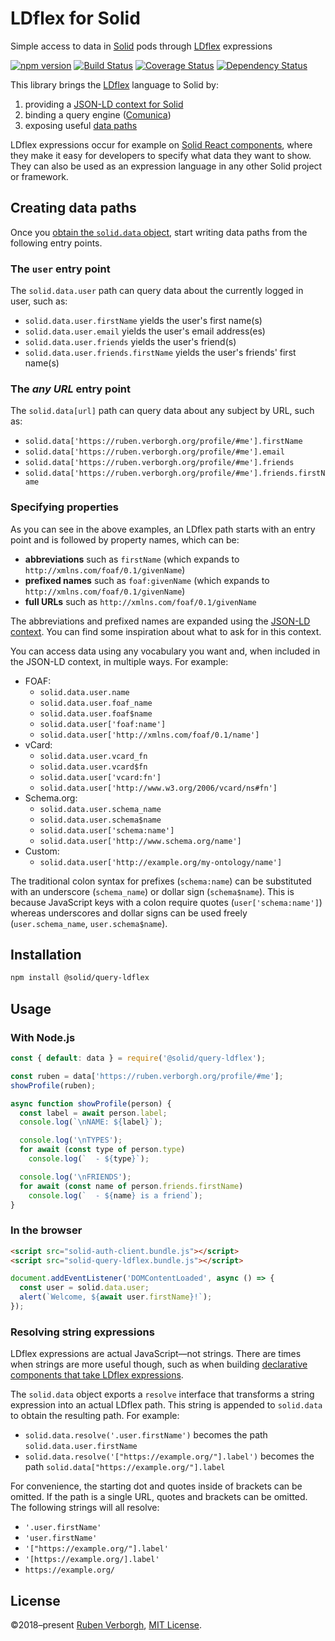 # LDflex for Solid
Simple access to data in [Solid](https://solid.mit.edu/) pods
through [LDflex](https://github.com/RubenVerborgh/LDflex) expressions

[![npm version](https://img.shields.io/npm/v/@solid/query-ldflex.svg)](https://www.npmjs.com/package/@solid/query-ldflex)
[![Build Status](https://travis-ci.org/solid/query-ldflex.svg?branch=master)](https://travis-ci.org/solid/query-ldflex)
[![Coverage Status](https://coveralls.io/repos/github/solid/query-ldflex/badge.svg?branch=master)](https://coveralls.io/github/solid/query-ldflex?branch=master)
[![Dependency Status](https://david-dm.org/solid/query-ldflex.svg)](https://david-dm.org/solid/query-ldflex)

This library brings the [LDflex](https://github.com/RubenVerborgh/LDflex) language
to Solid by:

1. providing a [JSON-LD context for Solid](https://github.com/solid/query-ldflex/blob/master/src/context.json)
2. binding a query engine ([Comunica](https://github.com/RubenVerborgh/LDflex-Comunica))
3. exposing useful [data paths](#data-paths)

LDflex expressions occur for example
on [Solid React components](https://github.com/solid/react-components),
where they make it easy for developers
to specify what data they want to show.
They can also be used as an expression language
in any other Solid project or framework.

## Creating data paths
Once you [obtain the `solid.data` object](#usage),
start writing data paths from the following entry points.

### The `user` entry point
The `solid.data.user` path can query data about the currently logged in user,
such as:
- `solid.data.user.firstName` yields the user's first name(s)
- `solid.data.user.email` yields the user's email address(es)
- `solid.data.user.friends` yields the user's friend(s)
- `solid.data.user.friends.firstName` yields the user's friends' first name(s)

### The _any URL_ entry point
The `solid.data[url]` path can query data about any subject by URL,
such as:
- `solid.data['https://ruben.verborgh.org/profile/#me'].firstName`
- `solid.data['https://ruben.verborgh.org/profile/#me'].email`
- `solid.data['https://ruben.verborgh.org/profile/#me'].friends`
- `solid.data['https://ruben.verborgh.org/profile/#me'].friends.firstName`

### Specifying properties
As you can see in the above examples,
an LDflex path starts with an entry point
and is followed by property names,
which can be:

- **abbreviations**
  such as `firstName`
  (which expands to `http://xmlns.com/foaf/0.1/givenName`)
- **prefixed names**
  such as `foaf:givenName`
  (which expands to `http://xmlns.com/foaf/0.1/givenName`)
- **full URLs**
  such as `http://xmlns.com/foaf/0.1/givenName`

The abbreviations and prefixed names are expanded
using the [JSON-LD context](https://github.com/solid/query-ldflex/blob/master/src/context.json).
You can find some inspiration about what to ask for in this context.

You can access data using any vocabulary you want
and, when included in the JSON-LD context, in multiple ways.
For example:
- FOAF:
  - `solid.data.user.name`
  - `solid.data.user.foaf_name`
  - `solid.data.user.foaf$name`
  - `solid.data.user['foaf:name']`
  - `solid.data.user['http://xmlns.com/foaf/0.1/name']`
- vCard:
  - `solid.data.user.vcard_fn`
  - `solid.data.user.vcard$fn`
  - `solid.data.user['vcard:fn']`
  - `solid.data.user['http://www.w3.org/2006/vcard/ns#fn']`
- Schema.org:
  - `solid.data.user.schema_name`
  - `solid.data.user.schema$name`
  - `solid.data.user['schema:name']`
  - `solid.data.user['http://www.schema.org/name']`
- Custom:
  - `solid.data.user['http://example.org/my-ontology/name']`

The traditional colon syntax for prefixes (`schema:name`) 
can be substituted with an underscore (`schema_name`)
or dollar sign (`schema$name`).
This is because JavaScript keys with a colon
require quotes (`user['schema:name']`)
whereas underscores and dollar signs
can be used freely (`user.schema_name`, `user.schema$name`).


## Installation
```bash
npm install @solid/query-ldflex
```

## Usage
### With Node.js
```javascript
const { default: data } = require('@solid/query-ldflex');

const ruben = data['https://ruben.verborgh.org/profile/#me'];
showProfile(ruben);

async function showProfile(person) {
  const label = await person.label;
  console.log(`\nNAME: ${label}`);

  console.log('\nTYPES');
  for await (const type of person.type)
    console.log(`  - ${type}`);

  console.log('\nFRIENDS');
  for await (const name of person.friends.firstName)
    console.log(`  - ${name} is a friend`);
}

```

### In the browser
```html
<script src="solid-auth-client.bundle.js"></script>
<script src="solid-query-ldflex.bundle.js"></script>
```

```javascript
document.addEventListener('DOMContentLoaded', async () => {
  const user = solid.data.user;
  alert(`Welcome, ${await user.firstName}!`);
});

```

### Resolving string expressions
LDflex expressions are actual JavaScript—not strings.
There are times when strings are more useful though,
such as when building
[declarative components that take LDflex expressions](https://github.com/solid/react-components).

The `solid.data` object exports a `resolve` interface
that transforms a string expression into an actual LDflex path.
This string is appended to `solid.data` to obtain the resulting path.
For example:
- `solid.data.resolve('.user.firstName')` becomes the path `solid.data.user.firstName`
- `solid.data.resolve('["https://example.org/"].label')` becomes the path `solid.data["https://example.org/"].label`

For convenience, the starting dot
and quotes inside of brackets can be omitted.
If the path is a single URL,
quotes and brackets can be omitted.
The following strings will all resolve:
- `'.user.firstName'`
- `'user.firstName'`
- `'["https://example.org/"].label'`
- `'[https://example.org/].label'`
- `https://example.org/`

## License
©2018–present [Ruben Verborgh](https://ruben.verborgh.org/),
[MIT License](https://github.com/solid/query-ldflex/blob/master/LICENSE.md).
